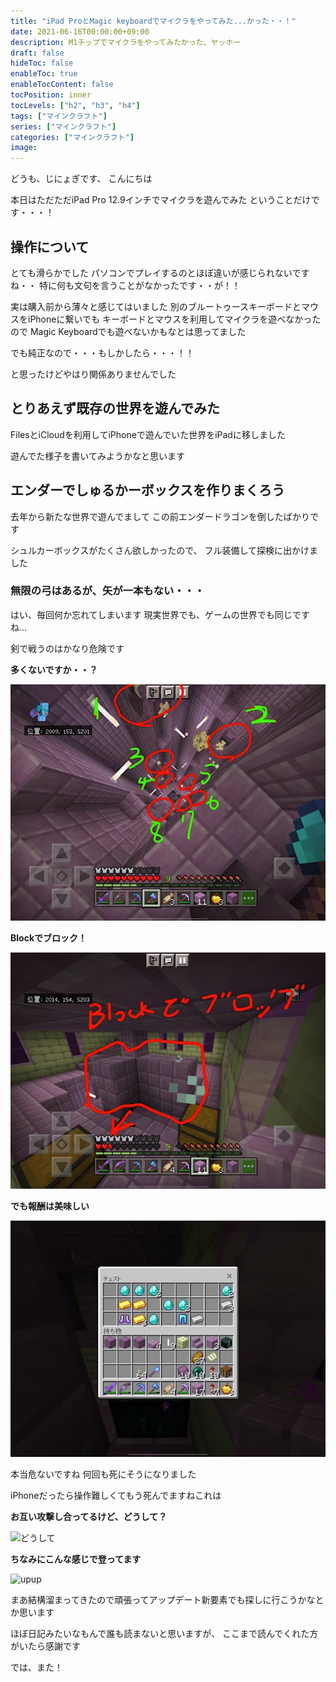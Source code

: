```yaml
---
title: "iPad ProとMagic keyboardでマイクラをやってみた...かった・・！"
date: 2021-06-16T00:00:00+09:00
description: M1チップでマイクラをやってみたかった、ヤッホー
draft: false
hideToc: false
enableToc: true
enableTocContent: false
tocPosition: inner
tocLevels: ["h2", "h3", "h4"]
tags: ["マインクラフト"]
series: ["マインクラフト"]
categories: ["マインクラフト"]
image:
---
```


どうも、じにょぎです、
こんにちは

本日はただただiPad Pro 12.9インチでマイクラを遊んでみた
ということだけです・・・！

## 操作について

とても滑らかでした
パソコンでプレイするのとほぼ違いが感じられないですね・・
特に何も文句を言うことがなかったです・・が！！

実は購入前から薄々と感じてはいました
別のブルートゥースキーボードとマウスをiPhoneに繋いでも
キーボードとマウスを利用してマイクラを遊べなかったので
Magic Keyboardでも遊べないかもなとは思ってました

でも純正なので・・・もしかしたら・・・！！

と思ったけどやはり関係ありませんでした

## とりあえず既存の世界を遊んでみた

FilesとiCloudを利用してiPhoneで遊んでいた世界をiPadに移しました

遊んでた様子を書いてみようかなと思います

## エンダーでしゅるかーボックスを作りまくろう

去年から新たな世界で遊んでまして
この前エンダードラゴンを倒したばかりです

シュルカーボックスがたくさん欲しかったので、
フル装備して探検に出かけました

### 無限の弓はあるが、矢が一本もない・・・

はい、毎回何か忘れてしまいます
現実世界でも、ゲームの世界でも同じですね…

剣で戦うのはかなり危険です

**多くないですか・・？**

![多いよ](/mcpe210616/0.jpeg)

**Blockでブロック！**

![Blockでブロック!](/mcpe210616/1.jpeg)

**でも報酬は美味しい**

![ダイヤ!!](/mcpe210616/2.jpeg)


本当危ないですね
何回も死にそうになりました

iPhoneだったら操作難しくてもう死んでますねこれは

**お互い攻撃し合ってるけど、どうして？**

![どうして](/mcpe210616/manysh.gif)

**ちなみにこんな感じで登ってます**

![upup](/mcpe210616/upup.gif)


まあ結構溜まってきたので頑張ってアップデート新要素でも探しに行こうかなとか思います

ほぼ日記みたいなもんで誰も読まないと思いますが、
ここまで読んでくれた方がいたら感謝です

では、また！
